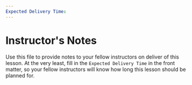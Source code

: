 ```yaml
---
Expected Delivery Time:
---
```

# Instructor's Notes

Use this file to provide notes to your fellow instructors on deliver of this
lesson. At the very least, fill in the `Expected Delivery Time` in the front
matter, so your fellow instructors will know how long this lesson should be
planned for.
